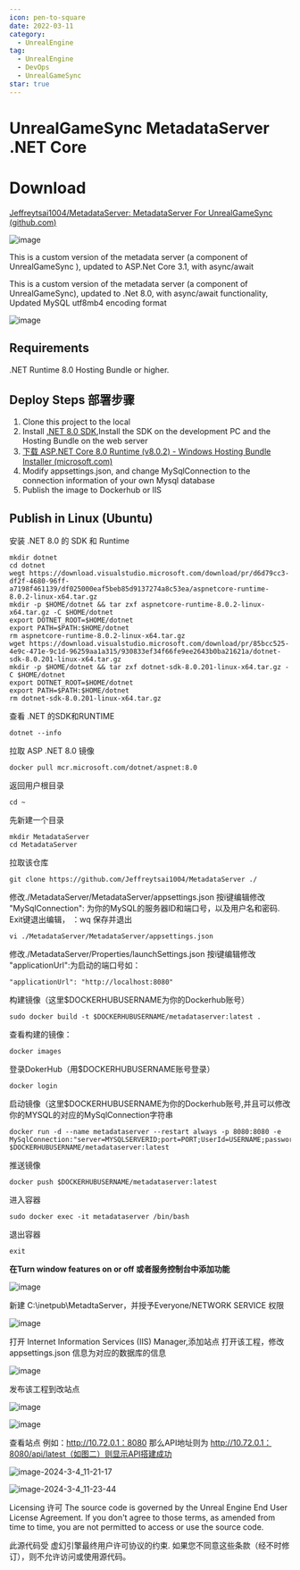 ```yaml
---
icon: pen-to-square
date: 2022-03-11
category:
  - UnrealEngine
tag:
  - UnrealEngine
  - DevOps
  - UnrealGameSync
star: true
---
```


# **UnrealGameSync MetadataServer .NET Core**

# **Download**

[Jeffreytsai1004/MetadataServer: MetadataServer For UnrealGameSync (github.com)](https://github.com/Jeffreytsai1004/MetadataServer)

![image](https://github.com/Jeffreytsai1004/Jeffreytsai1004.github.io/assets/109943015/19690ec9-a3eb-4e61-95eb-d292888b68c7)

This is a custom version of the metadata server (a component of UnrealGameSync ), updated to ASP.Net Core 3.1, with async/await

This is a custom version of the metadata server (a component of UnrealGameSync), updated to .Net 8.0, with async/await functionality, Updated MySQL utf8mb4 encoding format

![image](https://github.com/Jeffreytsai1004/Jeffreytsai1004.github.io/assets/109943015/3106047e-01fc-4ce9-b7ca-aafa478ae7c2)


## **Requirements**

.NET Runtime 8.0 Hosting Bundle or higher.

## **Deploy Steps 部署步骤**

1.  Clone this project to the local
2.  Install [.NET 8.0 SDK](https://dotnet.microsoft.com/zh-cn/download/dotnet/8.0),Install the SDK on the development PC and the Hosting Bundle on the web server
3.  [下载 ASP.NET Core 8.0 Runtime (v8.0.2) - Windows Hosting Bundle Installer (microsoft.com)](https://dotnet.microsoft.com/zh-cn/download/dotnet/thank-you/runtime-aspnetcore-8.0.2-windows-hosting-bundle-installer)
4.  Modify appsettings.json, and change MySqlConnection to the connection information of your own Mysql database
5.  Publish the image to Dockerhub or IIS

## **Publish in Linux (Ubuntu)**

安装 .NET 8.0 的 SDK 和 Runtime

```
mkdir dotnet
cd dotnet
wegt https://download.visualstudio.microsoft.com/download/pr/d6d79cc3-df2f-4680-96ff-a7198f461139/df025000eaf5beb85d9137274a8c53ea/aspnetcore-runtime-8.0.2-linux-x64.tar.gz
mkdir -p $HOME/dotnet && tar zxf aspnetcore-runtime-8.0.2-linux-x64.tar.gz -C $HOME/dotnet
export DOTNET_ROOT=$HOME/dotnet
export PATH=$PATH:$HOME/dotnet
rm aspnetcore-runtime-8.0.2-linux-x64.tar.gz
wget https://download.visualstudio.microsoft.com/download/pr/85bcc525-4e9c-471e-9c1d-96259aa1a315/930833ef34f66fe9ee2643b0ba21621a/dotnet-sdk-8.0.201-linux-x64.tar.gz
mkdir -p $HOME/dotnet && tar zxf dotnet-sdk-8.0.201-linux-x64.tar.gz -C $HOME/dotnet
export DOTNET_ROOT=$HOME/dotnet
export PATH=$PATH:$HOME/dotnet
rm dotnet-sdk-8.0.201-linux-x64.tar.gz
```
查看 .NET 的SDK和RUNTIME
```
dotnet --info
```
拉取 ASP .NET 8.0 镜像
```
docker pull mcr.microsoft.com/dotnet/aspnet:8.0
```
返回用户根目录
```
cd ~
```
先新建一个目录
```
mkdir MetadataServer
cd MetadataServer
```
拉取该仓库
```
git clone https://github.com/Jeffreytsai1004/MetadataServer ./
```
修改./MetadataServer/MetadataServer/appsettings.json 按i键编辑修改 "MySqlConnection": 为你的MySQL的服务器ID和端口号，以及用户名和密码. Exit键退出编辑， ：wq 保存并退出
```
vi ./MetadataServer/MetadataServer/appsettings.json
```
修改./MetadataServer/Properties/launchSettings.json 按i键编辑修改 "applicationUrl":为启动的端口号如：
```
"applicationUrl": "http://localhost:8080"
```
构建镜像（这里$DOCKERHUBUSERNAME为你的Dockerhub账号）
```
sudo docker build -t $DOCKERHUBUSERNAME/metadataserver:latest .
```
查看构建的镜像：
```
docker images
```
登录DokerHub（用$DOCKERHUBUSERNAME账号登录）
```
docker login
```
启动镜像（这里$DOCKERHUBUSERNAME为你的Dockerhub账号,并且可以修改你的MYSQL的对应的MySqlConnection字符串
```
docker run -d --name metadataserver --restart always -p 8080:8080 -e MySqlConnection:"server=MYSQLSERVERID;port=PORT;UserId=USERNAME;password=PASSWORD;" $DOCKERHUBUSERNAME/metadataserver:latest
```
推送镜像
```
docker push $DOCKERHUBUSERNAME/metadataserver:latest
```
进入容器
```
sudo docker exec -it metadataserver /bin/bash
```
退出容器
```
exit
```

**在Turn window features on or off 或者服务控制台中添加功能**

![image](https://github.com/Jeffreytsai1004/Jeffreytsai1004.github.io/assets/109943015/9fb28cb4-a83b-4d37-a409-73dcbb32de18)

新建 C:\inetpub\MetadtaServer，并授予Everyone/NETWORK SERVICE 权限

![image](https://github.com/Jeffreytsai1004/Jeffreytsai1004.github.io/assets/109943015/188f49e3-0630-491d-be86-5c13f182334d)

打开 Internet Information Services (IIS) Manager,添加站点
打开该工程，修改appsettings.json 信息为对应的数据库的信息

![image](https://github.com/Jeffreytsai1004/Jeffreytsai1004.github.io/assets/109943015/24f092ca-cafe-4642-8b2a-a5a239fb0967)

发布该工程到改站点

![image](https://github.com/Jeffreytsai1004/Jeffreytsai1004.github.io/assets/109943015/b1ed764a-a33d-4499-a830-20d325a87abd)

![image](https://github.com/Jeffreytsai1004/Jeffreytsai1004.github.io/assets/109943015/b19722e8-aa8b-46d2-9e9c-7f9304310090)

查看站点
例如：http://10.72.0.1：8080 那么API地址则为 http://10.72.0.1：8080/api/latest（如图二）则显示API搭建成功

![image-2024-3-4_11-21-17](https://github.com/Jeffreytsai1004/Jeffreytsai1004.github.io/assets/109943015/b93f6e4c-2c50-4314-925c-ebbefd6e20b2)

![image-2024-3-4_11-23-44](https://github.com/Jeffreytsai1004/Jeffreytsai1004.github.io/assets/109943015/b7e91c2c-db45-4946-959e-f800c6b8d2a8)

Licensing 许可
The source code is governed by the Unreal Engine End User License Agreement. If you don't agree to those terms, as amended from time to time, you are not permitted to access or use the source code.

此源代码受 虚幻引擎最终用户许可协议的约束. 如果您不同意这些条款（经不时修订），则不允许访问或使用源代码。



